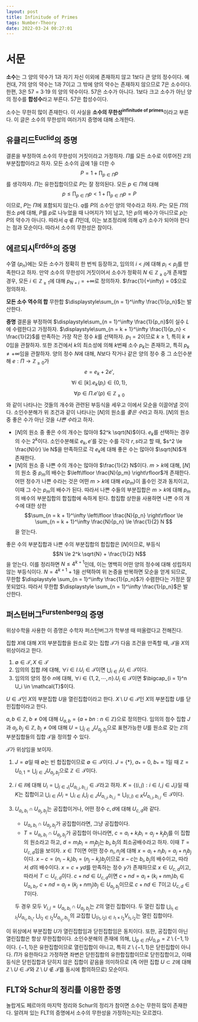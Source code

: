 ```yaml
---
layout: post
title: Infinitude of Primes
tags: Number-Theory
date: 2022-03-24 00:27:01
---
```


# 서문

**소수**는 그 양의 약수가 1과 자기 자신 이외에 존재하지 않고 1보다 큰 양의 정수이다. 예컨대, 7의 양의 약수는 1과 7이고 그 밖에 양의 약수는 존재하지 않으므로 7은 소수이다. 한편, 3은 57 = 3·19 의 양의 약수이다. 57은 소수가 아니다. 1보다 크고 소수가 아닌 양의 정수를 **합성수**라고 부른다. 57은 합성수이다.

소수는 무한히 많이 존재한다. 이 사실을 **소수의 무한성**<sup>**infinitude of primes**</sup>이라고 부른다. 이 글은 소수의 무한성의 여러가지 증명에 대해 소개한다.

## 유클리드<sup>Euclid</sup>의 증명

결론을 부정하여 소수의 무한성이 거짓이라고 가정하자. $\Pi$를 모든 소수로 이루어진 $\mathbb{Z}$의 부분집합이라고 하자. 모든 소수의 곱에 1을 더한 수
$$
P = 1 + \prod_{p \in \Pi} p
$$
를 생각하자. $\Pi$는 유한집합이므로 $P$는 잘 정의된다. 모든 $p \in \Pi$에 대해 
$$
p \le \prod_{p \in \Pi} p < 1 + \prod_{p \in \Pi} p = P
$$
이므로, $P$는 $\Pi$에 포함되지 않는다. $q$를 $P$의 소수인 양의 약수라고 하자. $P$는 모든 $\Pi$의 원소 $p$에 대해, $P$를 $p$로 나누었을 때 나머지가 1이 남고, 1은 $p$의 배수가 아니므로 $p$는 $P$의 약수가 아니다. 따라서 $q \not\in \Pi$인데, 이는 보조정리에 의해 $q$가 소수가 되어야 한다는 점과 모순이다. 따라서 소수의 무한성은 참이다.

## 에르되시<sup>Erdős</sup>의 증명

수열 $\{p_n\}$에는 모든 소수가 정확히 한 번씩 등장하고, 임의의 $i < j$에 대해 $p_i < p_j$를 만족한다고 하자. 
만약 소수의 무한성이 거짓이어서 소수가 정확히 $N \in \mathbb{Z}_{\ge 0}$개 존재할 경우, 모든 $i \in \mathbb{Z}_{\ge 1}$에 대해 $p_{N + i} = +\infty$로 정의하자.
$\frac{1}{+\infty} = 0$으로 정의하자.

**모든 소수 역수의 합** 무한합 $\displaystyle\sum_{n = 1}^\infty \frac{1}{p_n}$는 발산한다.

**증명** 결론을 부정하여 $\displaystyle\sum_{n = 1}^\infty \frac{1}{p_n}$이 실수 $L$에 수렴한다고 가정하자. 
$\displaystyle\sum_{n = k + 1}^\infty \frac{1}{p_n} < \frac{1}{2}$를 만족하는 가장 작은 정수 $k$를 선택하자.
$p_1 = 2$이므로 $k \ge 1$, 특히 $k \neq 0$임을 관찰하자. 또한 조건에서 $k$의 최소성에 의해 $k$번째 소수 $p_k$는 존재하고, 
특히 $p_k \neq +\infty$임을 관찰하자. 양의 정수 $N$에 대해, $N$보다 작거나 같은 양의 정수 중 그 소인수분해 $e: \Pi \to \mathbb{Z}_{\ge 0}$가
$$ e = e_k + 2e', $$
$$ \forall i \in [k].e_k(p_i) \in \{0, 1\}, $$
$$ \forall p \in \Pi.e'(p) \in \mathbb{Z}_{\ge 0} $$
와 같이 나타나는 것들의 개수와 관련된 부등식을 세우고 이에서 모순을 이끌어낼 것이다. 
소인수분해가 위 조건과 같이 나타나는 $[N]$의 원소를 *좋은 수*라고 하자. $[N]$의 원소 중 좋은 수가 아닌 것을 *나쁜 수*라고 하자. 

* $[N]$의 원소 중 좋은 수의 개수는 많아야 $2^k \sqrt{N}$이다. $e_k$를 선택하는 경우의 수는 $2^k$이다. 소인수분해로 $e_k, e'$를 갖는 수를 각각 $r, s$라고 할 때, $s^2 \le \frac{N}{r} \le N$을 만족하므로 각 $e_k$에 대해 좋은 수는 많아야 $\sqrt{N}$개 존재한다. 
* $[N]$의 원소 중 나쁜 수의 개수는 많아야 $\frac{1}{2} N$이다. $m > k$에 대해, $[N]$의 원소 중 $p_m$의 배수는 $\left\lfloor \frac{N}{p_m} \right\rfloor$개 존재한다. 어떤 정수가 나쁜 수라는 것은 어떤 $m > k$에 대해 $e(p_m)$이 홀수인 것과 동치이고, 이때 그 수는 $p_m$의 배수가 된다. 따라서 나쁜 수들의 부분집합은 $m > k$에 대해 $p_m$의 배수의 부분집합의 합집합에 속하게 된다. 합집합 상한을 사용하면 나쁜 수의 개수에 대한 상한 
$$\sum_{n = k + 1}^\infty \left\lfloor \frac{N}{p_n} \right\rfloor \le \sum_{n = k + 1}^\infty \frac{N}{p_n} \le \frac{1}{2} N $$
을 얻는다.

좋은 수의 부분집합과 나쁜 수의 부분집합의 합집합은 $[N]$이므로, 부등식
$$N \le 2^k \sqrt{N} + \frac{1}{2} N$$
을 얻는다. 이를 정리하면 $N \le 4^{k + 1}$인데, 이는 명백히 어떤 양의 정수에 대해 성립하지 않는 부등식이다. $N = 4^{k + 1} + 1$을 선택하여 위 논증을 반복하면 모순을 얻게 되므로, 무한합 $\displaystyle \sum_{n = 1}^\infty \frac{1}{p_n}$가 수렴한다는 가정은 잘못되었다. 따라서 무한합 $\displaystyle \sum_{n = 1}^\infty \frac{1}{p_n}$은 발산한다.

## 퍼스턴버그<sup>Furstenberg</sup>의 증명

위상수학을 사용한 이 증명은 수학자 퍼스턴버그가 학부생 때 떠올렸다고 전해진다.

집합 $X$에 대해 $X$의 부분집합을 원소로 갖는 집합 $\mathcal{T}$가 다음 조건을 만족할 때, $\mathcal{T}$을 $X$의 위상이라고 한다.
1. $\emptyset \in \mathcal{T}, X \in \mathcal{T}$
2. 임의의 집합 $I$에 대해, $\forall i \in I.U_i \in \mathcal{T}$이면 $\bigcup_{i \in I} U_i \in \mathcal{T}$이다.
3. 임의의 양의 정수 $n$에 대해, $\forall i \in \{1, 2, \cdots, n\}.U_i \in \mathcal{T}$이면 $\bigcap_{i = 1}^n U_i \in \mathcal{T}$이다.

$U \in \mathcal{T}$인 $X$의 부분집합 $U$을 열린집합이라고 한다. $X \setminus U \in \mathcal{T}$인 $X$의 부분집합 $U$를 닫힌집합이라고 한다.

$a, b \in \mathbb{Z}$, $b \neq 0$에 대해 $U_{a, b} = \{a + bn: n \in \mathbb{Z}\}$으로 정의한다. 임의의 첨수 집합 $J$과 $a_j, b_j \in \mathbb{Z}$, $b_j \neq 0$에 대해 $U = \bigcup_{j \in J} U_{a_j, b_j}$으로 표현가능한 $U$를 원소로 갖는 $\mathbb{Z}$의 부분집합들의 집합 $\mathcal{T}$을 정의할 수 있다.

$\mathcal{T}$가 위상임을 보이자. 
1. $J = \emptyset$일 때 $\emptyset$는 빈 합집합이므로 $\emptyset \in \mathcal{T}$이다. $J = \{ * \}$, $a_{*} = 0$, $b_{*} = 1$일 때 $\mathbb{Z} = U_{0, 1} = \bigcup_{j \in J} U_{a_j, b_j}$으로 $\mathbb{Z} \in \mathcal{T}$이다. 
2. $i \in I$에 대해 $U_i = \bigcup_{j \in J_i} U_{a_{i, j}, b_{i, j}} \in \mathcal{T}$라고 하자. $K = \{(i, j): i \in I, j \in J_i\}$일 때 $K$는 집합이고 $\bigcup_{i \in I} U_i = \bigcup_{i \in I} \bigcup_{j \in J} U_{a_{i, j}, b_{i, j}} = \bigcup_{(i, j) \in K} U_{a_{i, j}, b_{i, j}} \in \mathcal{T}$이다. 
3. $U_{a_i, b_i} \cap U_{a_j, b_j}$는 공집합이거나, 어떤 정수 $c, d$에 대해 $U_{c, d}$와 같다. 
   * $U_{a_i, b_i} \cap U_{a_j, b_j}$가 공집합이라면, 그냥 공집합이다. 
   * $T = U_{a_i, b_i} \cap U_{a_j, b_j}$가 공집합이 아니라면, $c = a_i + k_i b_i = a_j + k_j b_j$를 이 집합의 원소라고 하고, $d = m_i b_i = m_j b_j$는 $b_i, b_j$의 최소공배수라고 하자. 이때 $T = U_{c, d}$임을 보이자. $x \in T$이면 어떤 정수 $n_i, n_j$에 대해 $x = a_i + n_i b_i = a_j + n_j b_j$이다. $x - c = (n_i - k_i) b_i = (n_j - k_j) b_j$이므로 $x - c$는 $b_i, b_j$의 배수이고, 따라서 $d$의 배수이다. $x = c + yd$를 만족하는 정수 $y$가 존재하므로 $x \in U_{c, d}$이고, 따라서 $T \subset U_{c, d}$이다. $c + nd \in U_{c, d}$이면 $c + nd = a_i + (k_i + n m_i) b_i \in U_{a_i, b_i}$, $c + nd = a_j + (k_j + n m_j) b_j \in U_{a_j, b_j}$이므로 $c + nd \in T$이고 $U_{c, d} \in T$이다.
     
   두 경우 모두 $V_{i, j} = U_{a_i, b_i} \cap U_{a_j, b_j}$는 $\mathbb{Z}$의 열린 집합이다.
   두 열린 집합 $\bigcup_{i_1 \in I_1} U_{a_{i_1}, b_{i_1}}$, $\bigcup_{i_2 \in I_2} U_{a_{i_2}, b_{i_2}}$의 교집합 $\bigcup_{(i_1, i_2) \in I_1 \times I_2} V_{i_1, i_2}$는 열린 집합이다. 



이 위상에서 부분집합 $U$가 열린집합임과 닫힌집합임은 동치이다. 또한, 공집합이 아닌 열린집합은 항상 무한집합이다. 소인수분해의 존재에 의해, $\bigcup_{p \in \Pi} U_{0, p} = \mathbb{Z} \setminus \{-1, 1\}$이다. $\{-1, 1\}$은 유한집합이므로 열린집합이 아니고, 특히 $\mathbb{Z} \setminus \{-1, 1\}$은 닫힌집합이 아니다. $\Pi$가 유한하다고 가정하면 좌변은 닫힌집합의 유한합집합이므로 닫힌집합이고, 이때 등식은 닫힌집합과 닫히지 않은 집합이 같음을 의미하므로 (즉 어떤 집합 $U \subset \mathbb{Z}$에 대해 $\mathbb{Z} \setminus U \in \mathcal{T}$와 $\mathbb{Z} \setminus U \not\in \mathcal{T}$를 동시에 함의하므로) 모순이다. 

## FLT와 Schur의 정리를 이용한 증명

놀랍게도 페르마의 마지막 정리와 Schur의 정리가 참이면 소수는 무한히 많이 존재한다. 알려져 있는 FLT의 증명에서 소수의 무한성을 가정하는지는 모르겠다.

